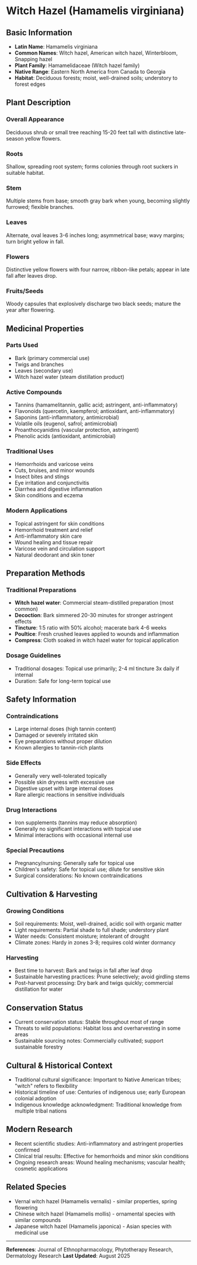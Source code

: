 # Witch Hazel (Hamamelis virginiana)

## Basic Information
- **Latin Name**: Hamamelis virginiana
- **Common Names**: Witch hazel, American witch hazel, Winterbloom, Snapping hazel
- **Plant Family**: Hamamelidaceae (Witch hazel family)
- **Native Range**: Eastern North America from Canada to Georgia
- **Habitat**: Deciduous forests; moist, well-drained soils; understory to forest edges

## Plant Description

### Overall Appearance
Deciduous shrub or small tree reaching 15-20 feet tall with distinctive late-season yellow flowers.

### Roots
Shallow, spreading root system; forms colonies through root suckers in suitable habitat.

### Stem
Multiple stems from base; smooth gray bark when young, becoming slightly furrowed; flexible branches.

### Leaves
Alternate, oval leaves 3-6 inches long; asymmetrical base; wavy margins; turn bright yellow in fall.

### Flowers
Distinctive yellow flowers with four narrow, ribbon-like petals; appear in late fall after leaves drop.

### Fruits/Seeds
Woody capsules that explosively discharge two black seeds; mature the year after flowering.

## Medicinal Properties

### Parts Used
- Bark (primary commercial use)
- Twigs and branches
- Leaves (secondary use)
- Witch hazel water (steam distillation product)

### Active Compounds
- Tannins (hamamelitannin, gallic acid; astringent, anti-inflammatory)
- Flavonoids (quercetin, kaempferol; antioxidant, anti-inflammatory)
- Saponins (anti-inflammatory, antimicrobial)
- Volatile oils (eugenol, safrol; antimicrobial)
- Proanthocyanidins (vascular protection, astringent)
- Phenolic acids (antioxidant, antimicrobial)

### Traditional Uses
- Hemorrhoids and varicose veins
- Cuts, bruises, and minor wounds
- Insect bites and stings
- Eye irritation and conjunctivitis
- Diarrhea and digestive inflammation
- Skin conditions and eczema

### Modern Applications
- Topical astringent for skin conditions
- Hemorrhoid treatment and relief
- Anti-inflammatory skin care
- Wound healing and tissue repair
- Varicose vein and circulation support
- Natural deodorant and skin toner

## Preparation Methods

### Traditional Preparations
- **Witch hazel water**: Commercial steam-distilled preparation (most common)
- **Decoction**: Bark simmered 20-30 minutes for stronger astringent effects
- **Tincture**: 1:5 ratio with 50% alcohol; macerate bark 4-6 weeks
- **Poultice**: Fresh crushed leaves applied to wounds and inflammation
- **Compress**: Cloth soaked in witch hazel water for topical application

### Dosage Guidelines
- Traditional dosages: Topical use primarily; 2-4 ml tincture 3x daily if internal
- Duration: Safe for long-term topical use

## Safety Information

### Contraindications
- Large internal doses (high tannin content)
- Damaged or severely irritated skin
- Eye preparations without proper dilution
- Known allergies to tannin-rich plants

### Side Effects
- Generally very well-tolerated topically
- Possible skin dryness with excessive use
- Digestive upset with large internal doses
- Rare allergic reactions in sensitive individuals

### Drug Interactions
- Iron supplements (tannins may reduce absorption)
- Generally no significant interactions with topical use
- Minimal interactions with occasional internal use

### Special Precautions
- Pregnancy/nursing: Generally safe for topical use
- Children's safety: Safe for topical use; dilute for sensitive skin
- Surgical considerations: No known contraindications

## Cultivation & Harvesting

### Growing Conditions
- Soil requirements: Moist, well-drained, acidic soil with organic matter
- Light requirements: Partial shade to full shade; understory plant
- Water needs: Consistent moisture; intolerant of drought
- Climate zones: Hardy in zones 3-8; requires cold winter dormancy

### Harvesting
- Best time to harvest: Bark and twigs in fall after leaf drop
- Sustainable harvesting practices: Prune selectively; avoid girdling stems
- Post-harvest processing: Dry bark and twigs quickly; commercial distillation for water

## Conservation Status
- Current conservation status: Stable throughout most of range
- Threats to wild populations: Habitat loss and overharvesting in some areas
- Sustainable sourcing notes: Commercially cultivated; support sustainable forestry

## Cultural & Historical Context
- Traditional cultural significance: Important to Native American tribes; "witch" refers to flexibility
- Historical timeline of use: Centuries of indigenous use; early European colonial adoption
- Indigenous knowledge acknowledgment: Traditional knowledge from multiple tribal nations

## Modern Research
- Recent scientific studies: Anti-inflammatory and astringent properties confirmed
- Clinical trial results: Effective for hemorrhoids and minor skin conditions
- Ongoing research areas: Wound healing mechanisms; vascular health; cosmetic applications

## Related Species
- Vernal witch hazel (Hamamelis vernalis) - similar properties, spring flowering
- Chinese witch hazel (Hamamelis mollis) - ornamental species with similar compounds
- Japanese witch hazel (Hamamelis japonica) - Asian species with medicinal use

---

**References**: Journal of Ethnopharmacology, Phytotherapy Research, Dermatology Research
**Last Updated**: August 2025